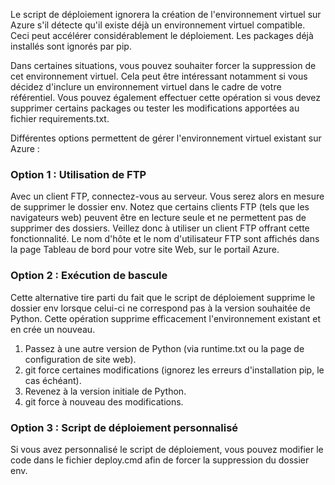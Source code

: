 Le script de déploiement ignorera la création de l'environnement virtuel sur Azure s'il détecte qu'il existe déjà un environnement virtuel compatible.  Ceci peut accélérer considérablement le déploiement.  Les packages déjà installés sont ignorés par pip.

Dans certaines situations, vous pouvez souhaiter forcer la suppression de cet environnement virtuel.  Cela peut être intéressant notamment si vous décidez d'inclure un environnement virtuel dans le cadre de votre référentiel.  Vous pouvez également effectuer cette opération si vous devez supprimer certains packages ou tester les modifications apportées au fichier requirements.txt.

Différentes options permettent de gérer l'environnement virtuel existant sur Azure :

### Option 1 : Utilisation de FTP

Avec un client FTP, connectez-vous au serveur. Vous serez alors en mesure de supprimer le dossier env.  Notez que certains clients FTP (tels que les navigateurs web) peuvent être en lecture seule et ne permettent pas de supprimer des dossiers. Veillez donc à utiliser un client FTP offrant cette fonctionnalité.  Le nom d'hôte et le nom d'utilisateur FTP sont affichés dans la page Tableau de bord pour votre site Web, sur le portail Azure.

### Option 2 : Exécution de bascule

Cette alternative tire parti du fait que le script de déploiement supprime le dossier env lorsque celui-ci ne correspond pas à la version souhaitée de Python.  Cette opération supprime efficacement l'environnement existant et en crée un nouveau.

1. Passez à une autre version de Python (via runtime.txt ou la page de configuration de site web).
1. git force certaines modifications (ignorez les erreurs d'installation pip, le cas échéant).
1. Revenez à la version initiale de Python.
1. git force à nouveau des modifications.

### Option 3 : Script de déploiement personnalisé

Si vous avez personnalisé le script de déploiement, vous pouvez modifier le code dans le fichier deploy.cmd afin de forcer la suppression du dossier env.

<!--HONumber=52--> 
